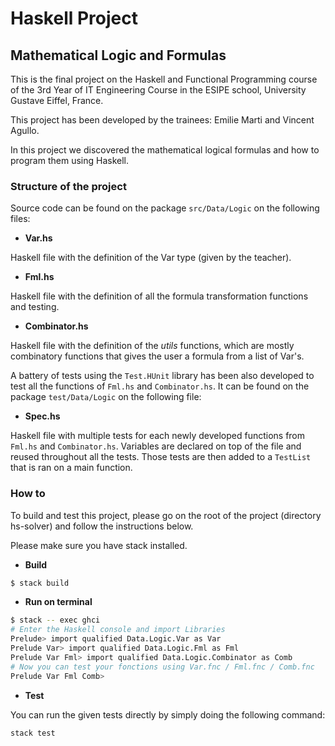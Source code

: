 
# Haskell Project
## Mathematical Logic and Formulas

This is the final project on the Haskell and Functional Programming course of the 3rd Year of IT Engineering Course in the ESIPE school, University Gustave Eiffel, France.

This project has been developed by the trainees: Emilie Marti and Vincent Agullo.

In this project we discovered the mathematical logical formulas and how to program them using Haskell.

### Structure of the project
Source code can be found on the package ``src/Data/Logic`` on the following files:
* **Var.hs**

Haskell file with the definition of the Var type (given by the teacher).

* **Fml.hs**

Haskell file with the definition of all the formula transformation functions and testing.

* **Combinator.hs**

Haskell file with the definition of the *utils* functions, which are mostly combinatory functions that gives the user a formula from a list of Var's.

A battery of tests using the ``Test.HUnit`` library has been also developed to test all the functions of ``Fml.hs`` and ``Combinator.hs``. It can be found on the package ``test/Data/Logic`` on the following file:
* **Spec.hs**

Haskell file with multiple tests for each newly developed functions from ``Fml.hs`` and ``Combinator.hs``. Variables are declared on top of the file and reused throughout all the tests. Those tests are then added to a ``TestList`` that is ran on a main function.

### How to
To build and test this project, please go on the root of the project (directory hs-solver) and follow the instructions below.

Please make sure you have stack installed.

* **Build**
```bash
$ stack build
```

* **Run on terminal**
```bash
$ stack -- exec ghci
# Enter the Haskell console and import Libraries
Prelude> import qualified Data.Logic.Var as Var
Prelude Var> import qualified Data.Logic.Fml as Fml
Prelude Var Fml> import qualified Data.Logic.Combinator as Comb
# Now you can test your fonctions using Var.fnc / Fml.fnc / Comb.fnc
Prelude Var Fml Comb>
```
* **Test**

You can run the given tests directly by simply doing the following command:
```bash
stack test
```
